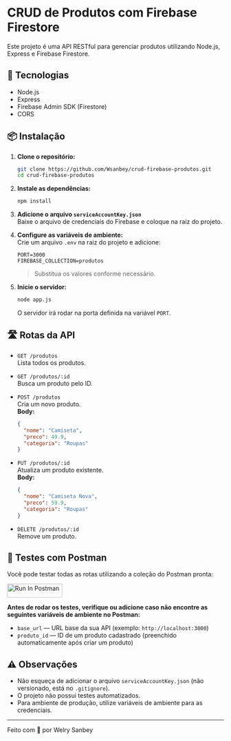 # CRUD de Produtos com Firebase Firestore

Este projeto é uma API RESTful para gerenciar produtos utilizando Node.js, Express e Firebase Firestore.

## 🚀 Tecnologias

- Node.js
- Express
- Firebase Admin SDK (Firestore)
- CORS

## 📦 Instalação

1. **Clone o repositório:**
   ```bash
   git clone https://github.com/Wsanbey/crud-firebase-produtos.git
   cd crud-firebase-produtos
   ```

2. **Instale as dependências:**
   ```bash
   npm install
   ```

3. **Adicione o arquivo `serviceAccountKey.json`**  
   Baixe o arquivo de credenciais do Firebase e coloque na raiz do projeto.

4. **Configure as variáveis de ambiente:**  
   Crie um arquivo `.env` na raiz do projeto e adicione:
   ```
   PORT=3000
   FIREBASE_COLLECTION=produtos
   ```
   > Substitua os valores conforme necessário.

5. **Inicie o servidor:**
   ```bash
   node app.js
   ```
   O servidor irá rodar na porta definida na variável `PORT`.

## 🛣️ Rotas da API

- `GET /produtos`  
  Lista todos os produtos.

- `GET /produtos/:id`  
  Busca um produto pelo ID.

- `POST /produtos`  
  Cria um novo produto.  
  **Body:**  
  ```json
  {
    "nome": "Camiseta",
    "preco": 49.9,
    "categoria": "Roupas"
  }
  ```

- `PUT /produtos/:id`  
  Atualiza um produto existente.  
  **Body:**  
  ```json
  {
    "nome": "Camiseta Nova",
    "preco": 59.9,
    "categoria": "Roupas"
  }
  ```

- `DELETE /produtos/:id`  
  Remove um produto.

## 🧪 Testes com Postman

Você pode testar todas as rotas utilizando a coleção do Postman pronta:

[<img src="https://run.pstmn.io/button.svg" alt="Run In Postman" style="width: 128px; height: 32px;">](https://app.getpostman.com/run-collection/28557910-89008d9f-8cda-4754-bf88-3aa786cdac8d?action=collection%2Ffork&source=rip_markdown&collection-url=entityId%3D28557910-89008d9f-8cda-4754-bf88-3aa786cdac8d%26entityType%3Dcollection%26workspaceId%3Dccb9641e-65bd-4c7c-9986-7c87f9c2b841)

**Antes de rodar os testes, verifique ou adicione caso não encontre as seguintes variáveis de ambiente no Postman:**

- `base_url` — URL base da sua API (exemplo: `http://localhost:3000`)
- `produto_id` — ID de um produto cadastrado (preenchido automaticamente após criar um produto)

## ⚠️ Observações

- Não esqueça de adicionar o arquivo `serviceAccountKey.json` (não versionado, está no `.gitignore`).
- O projeto não possui testes automatizados.
- Para ambiente de produção, utilize variáveis de ambiente para as credenciais.

---

Feito com 💙 por Welry Sanbey